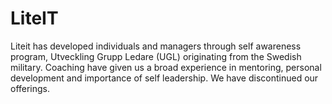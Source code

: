 # LiteIT
Liteit has developed individuals and managers through self awareness program, Utveckling Grupp Ledare (UGL) originating from the Swedish military. 
Coaching have given us a broad experience in mentoring, personal development and importance of self leadership. We have discontinued our offerings. 

